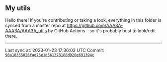## My utils

Hello there! If you're contributing or taking a look, everything in this folder
is synced from a master repo at https://github.com/AAA3A-AAA3A/AAA3A_utils by GitHub Actions -
so it's probably best to look/edit there.

---

Last sync at: 2023-01-23 17:36:03 UTC
Commit: [`98a18355026fae75e1d561378188d920e691394c`](https://github.com/AAA3A-AAA3A/AAA3A_utils/commit/98a18355026fae75e1d561378188d920e691394c)
